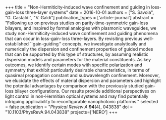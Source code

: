 +++
title = "Non-Hermiticity-induced wave confinement and guiding in loss-gain-loss three-layer systems"
date = 2016-10-01
authors = ["S. Savoia", "G. Castaldi", "V. Galdi"]
publication_types = ['article-journal']
abstract = "Following up on previous studies on parity-time-symmetric gain-loss bilayers, and inspired by formal analogies with plasmonic waveguides, we study non-Hermiticity-induced wave confinement and guiding phenomena that can occur in loss-gain-loss three-layers. By revisiting previous well-established ``gain-guiding'' concepts, we investigate analytically and numerically the dispersion and confinement properties of guided modes that can be supported by this type of structures, by assuming realistic dispersion models and parameters for the material constituents. As key outcomes, we identify certain modes with specific polarization and symmetry that exhibit particularly desirable characteristics, in terms of quasireal propagation constant and subwavelength confinement. Moreover, we elucidate the effects of material dispersion and parameters and highlight the potential advantages by comparison with the previously studied gain-loss bilayer configurations. Our results provide additional perspectives on light control in non-Hermitian optical systems and may find potentially intriguing applicability to reconfigurable nanophotonic platforms."
selected = false
publication = "*Physical Review A* **94**(4), 043838"
doi = "10.1103/PhysRevA.94.043838"
projects=['NERO']
+++
